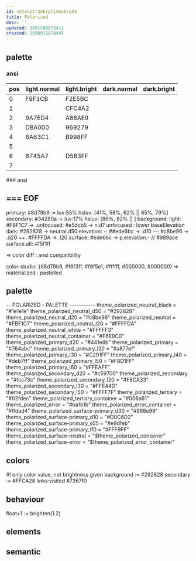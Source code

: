```yaml
---
id: xktenptr3mbrptimmvbrq54
title: Polarized
desc: ''
updated: 1691588873411
created: 1636911874445
---
```


## palette
### ansi
| pos | light.normal | light.bright | dark.normal | dark.bright |
| --- | ------------ | ------------ | ----------- | ----------- |
| 0   | F9F1CB       | F2E5BC       |             |             |
| 1   |              | CFC4A2       |             |             |
| 2   | 9A7ED4       | A88AE9       |             |             |
| 3   | DBA000       | 969279       |             |             |
| 4   | 8A63C1       | B998FF       |             |             |
| 5   |              |              |             |             |
| 6   | 6745A7       | D5B3FF       |             |             |
| 7   |              |              |             |             |
\### ansi

## === EOF
primary: #8d79b9 := luv:55%
  hsluv: [41%, 58%, 62% || 65%, 79%]
secondary: #34280a := luv:17%
  hsluv: [86%, 82% ||  ]
background:
  light: #FBF1C7
  -> .unfocused: #e5dcb5 -> n.d? unfocused : lower baseElevation
  dark: #292828 -> neutral.d50
  elevation:
    -: ##ede6bc -> .d10
    --: #c8be96 -> .d20
    ++: #FFFFDA -> .l20
surface: #ede6bc -> p.elevation.- // #989ace
surface.alt: #f5f1ff

=> color diff : ansi compatibility

color-studio: {#8d79b9, #f6f3ff, #f9f5e1, #ffffff, #000000, #000000}
=> materialized : pastelled

## palette
-- POLARIZED - PALETTE -----------
theme_polarized_neutral_black       = "#1e1e1e"
theme_polarized_neutral_d50         = "#292828"
theme_polarized_neutral_d20         = "#c8be96"
theme_polarized_neutral             = "#FBF1C7"
theme_polarized_neutral_l20         = "#FFFFDA"
theme_polarized_neutral_white       = "#FFFFF3"
theme_polarized_neutral_container   = "#F6E9C0"
theme_polarized_primary_d20         = "#441e8b"
theme_polarized_primary             = "#764abc"
theme_polarized_primary_l20         = "#a877ef"
theme_polarized_primary_l30         = "#C291FF"
theme_polarized_primary_l40         = "#deb7ff"
theme_polarized_primary_l50         = "#F8D1FF"
theme_polarized_primary_l60         = "#FFEAFF"
theme_polarized_secondary_d20       = "#c59700"
theme_polarized_secondary           = "#fcc73c"
theme_polarized_secondary_l20       = "#F8CA33"
theme_polarized_secondary_l30       = "#FFE44D"
theme_polarized_secondary_l50       = "#FFFF7F"
theme_polarized_tertiary            = "#02fdec"
theme_polarized_tertiary_container  = "#006a61"
theme_polarized_error               = "#ba1b1b"
theme_polarized_error_container     = "#ffdad4"
theme_polarized_surface-primary_d30 = "#968e99"
theme_polarized_surface-primary_d10 = "#D0C6D2"
theme_polarized_surface-primary_s05 = "#e9dfeb"
theme_polarized_surface-primary_l10 = "#FFF9FF"
theme_polarized_surface-neutral     = "$theme_polarized_container"
theme_polarized_surface-error       = "$theme_polarized_error_container"

## colors
#! only color value, not brightness given
background := #292828
secondary := #FFCA28
links:visited #7367f0

## behaviour
float+1 := brighten(1.2)

## elements
## semantic